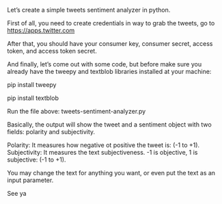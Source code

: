 Let’s create a simple tweets sentiment analyzer in python.

First of all, you need to create credentials in way to grab the tweets, go to https://apps.twitter.com

After that, you should have your consumer key, consumer secret, access token, and access token secret.

And finally, let’s come out with some code, but before make sure you already have the tweepy and textblob libraries installed at your machine:

pip install tweepy

pip install textblob

Run the file above: tweets-sentiment-analyzer.py

Basically, the output will show the tweet and a sentiment object with two fields: polarity and subjectivity.

Polarity: It measures how negative ot positive the tweet is: (-1 to +1).
Subjectivity: It measures the text subjectiveness. -1 is objective, 1 is subjective: (-1 to +1).

You may change the text for anything you want, or even put the text as an input parameter.

See ya

